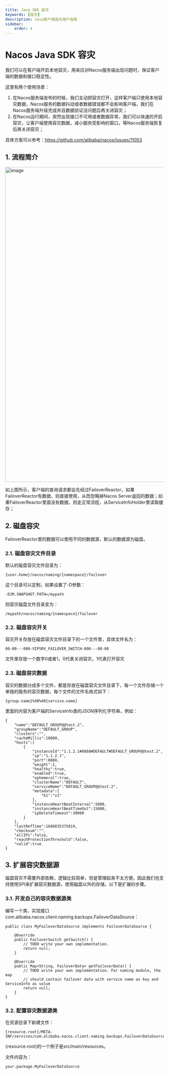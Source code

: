 ```yaml
---
title: Java SDK 容灾
keywords: [容灾]
description: Java客户端容灾用户指南
sidebar:
    order: 4
---
```


# Nacos Java SDK 容灾

我们可以在客户端开启本地容灾，用来应对Nacos服务端出现问题时，保证客户端的数据和接口稳定性。

这里有两个使用场景：

1. 在Nacos服务端发布的时候，我们主动把容灾打开，这样客户端只使用本地容灾数据，Nacos服务的数据抖动或者数据错误都不会影响客户端，我们在Nacos服务端升级完成并且数据验证没问题后再关闭容灾；
2. 在Nacos运行期间，突然出现接口不可用或者数据异常，我们可以快速的开启容灾，让客户端使用容灾数据，减小服务受影响的窗口，等Nacos服务端恢复后再关闭容灾；

具体方案可以参考：https://github.com/alibaba/nacos/issues/11053

## 1. 流程简介

<img width="1000" alt="image" src="https://github.com/alibaba/nacos/assets/4593375/f9011075-11b8-401b-9dbb-1366347a9a44" />

如上图所示，客户端的查询请求都会先经过FailoverReactor，如果FailoverReactor有数据，则直接使用，从而忽略掉Nacos Server返回的数据；如果FailoverReactor里面没有数据，则走正常流程，从ServiceInfoHolder里读取缓存；

## 2. 磁盘容灾

FailoverReactor里的数据可以使用不同的数据源，默认的数据源为磁盘。

### 2.1. 磁盘容灾文件目录

默认的磁盘容灾文件目录为：

```
{user.home}/nacos/naming/{namespace}/failover
```

这个目录可以定制，如果设置了-D参数：

```
-DJM.SNAPSHOT.PATH=/mypath
```

则容灾磁盘文件目录变为：

```
/mypath/nacos/naming/{namespace}/failover
```

### 2.2. 磁盘容灾开关

容灾开关存放在磁盘容灾文件目录下的一个文件里，具体文件名为：

```
00-00---000-VIPSRV_FAILOVER_SWITCH-000---00-00
```

文件里存放一个数字0或者1，0代表关闭容灾，1代表打开容灾

### 2.3. 磁盘容灾数据

容灾的数据分成多个文件，都是存放在磁盘容灾文件目录下，每一个文件存储一个单独的服务的容灾数据，每个文件的文件名格式如下：

```
{group.name}%40%40{service.name}
```

里面的内容为客户端的ServiceInfo类的JSON序列化字符串，例如：

```
{
    "name":"DEFAULT_GROUP@@test.2",
    "groupName":"DEFAULT_GROUP",
    "clusters":"",
    "cacheMillis":10000,
    "hosts":[
        {
            "instanceId":"1.1.2.1#8888#DEFAULT#DEFAULT_GROUP@@test.2",
            "ip":"1.1.2.1",
            "port":8888,
            "weight":1,
            "healthy":true,
            "enabled":true,
            "ephemeral":true,
            "clusterName":"DEFAULT",
            "serviceName":"DEFAULT_GROUP@@test.2",
            "metadata":{
                "k1":"v1"
            },
            "instanceHeartBeatInterval":5000,
            "instanceHeartBeatTimeOut":15000,
            "ipDeleteTimeout":30000
        }
    ],
    "lastRefTime":1689835375819,
    "checksum":"",
    "allIPs":false,
    "reachProtectionThreshold":false,
    "valid":true
}
```

## 3. 扩展容灾数据源

磁盘容灾不需要外部依赖，逻辑比较简单，但是管理起来不太方便。因此我们也支持使用SPI来扩展容灾数据源，使用磁盘以外的存储。以下是扩展的步骤。

### 3.1. 开发自己的容灾数据源类

编写一个类，实现接口com.alibaba.nacos.client.naming.backups.FailoverDataSource：

```
public class MyFailoverDataSource implements FailoverDataSource {
    
    @Override
    public FailoverSwitch getSwitch() {
        // TODO write your own implementation.
        return null;
    }
    
    @Override
    public Map<String, FailoverData> getFailoverData() {
        // TODO write your own implementation. For naming module, the map
        // should contain failover data with service name as key and ServiceInfo as value
        return null;
    }
}
```

### 3.2. 配置容灾数据源类

在资源目录下新建文件：

```
{resource.root}/META-INF/services/com.alibaba.nacos.client.naming.backups.FailoverDataSource
```

{resource.root}的一个例子是src/main/resources。

文件内容为：

```
your.package.MyFailoverDataSource
```